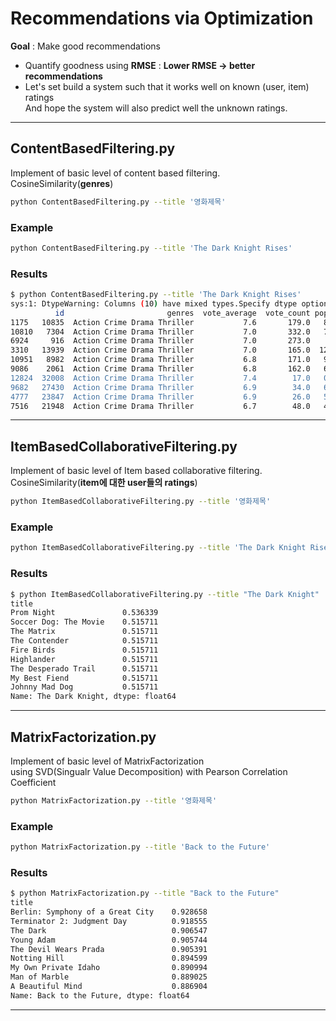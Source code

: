 # Recommendations via Optimization  
__Goal__ : Make good recommendations  
- Quantify goodness using __RMSE__ : __Lower RMSE → better recommendations__  
- Let's set build a system such that it works well on known (user, item) ratings  
  And hope the system will also predict well the unknown ratings.   

---
 
## ContentBasedFiltering.py  
Implement of basic level of content based filtering.  
CosineSimilarity(__genres__)  
```bash
python ContentBasedFiltering.py --title '영화제목'
```
### Example  
```bash
python ContentBasedFiltering.py --title 'The Dark Knight Rises'
```

### Results  
```bash
$ python ContentBasedFiltering.py --title 'The Dark Knight Rises'
sys:1: DtypeWarning: Columns (10) have mixed types.Specify dtype option on import or set low_memory=False.
          id                       genres  vote_average  vote_count popularity                  title                                            tagline                                           overview     score
1175   10835  Action Crime Drama Thriller           7.6       179.0   8.019837             The Killer  One Vicious Hitman. One Fierce Cop. Ten Thousa...  Mob assassin Jeffrey is no ordinary hired gun;...  7.068361
10810   7304  Action Crime Drama Thriller           7.0       332.0   7.435544         Running Scared                       Every bullet leaves a trail.  After a drug-op gone bad, Joey Gazelle is put ...  6.828810
6924     916  Action Crime Drama Thriller           7.0       273.0    7.01973                Bullitt  There are bad cops, good cops - and then there...  Senator Walter Chalmers is aiming to take down...  6.805483
3310   13939  Action Crime Drama Thriller           7.0       165.0  12.968011             Death Wish  Vigilante, city style -- Judge, Jury, and Exec...  A New York City architect becomes a one-man vi...  6.740844
10951   8982  Action Crime Drama Thriller           6.8       171.0   9.005167          The Protector                           Vengeance Knows No Mercy  In Bangkok, the young Kham was raised by his f...  6.642218
9086    2061  Action Crime Drama Thriller           6.8       162.0   6.160414                 Pusher                 You don't have a chance. Seize it!  A drug pusher grows increasingly desperate aft...  6.637808
12824  32008  Action Crime Drama Thriller           7.4        17.0   0.683643       Blast of Silence  An unforgettable experience in suspense!  ... ...  A hired killer from Cleveland has a job to do ...  6.562567
9682   27430  Action Crime Drama Thriller           6.9        34.0   6.609106  Touchez Pas au Grisbi                                                NaN  An aging, world-weary gangster is double-cross...  6.548321
4777   23847  Action Crime Drama Thriller           6.9        26.0   5.920786    Across 110th Street  If you steal $300,000 from the mob, It's not r...  In a daring robbery, some $300,000 is taken fr...  6.533195
7516   21948  Action Crime Drama Thriller           6.7        48.0   4.721308        Rolling Thunder           Major Charles Rane has come home to war!  A Vietnam veteran, Charles Rane, returns home ...  6.525838
```
---  

## ItemBasedCollaborativeFiltering.py  
Implement of basic level of Item based collaborative filtering.  
CosineSimilarity(__item에 대한 user들의 ratings__)  
```bash
python ItemBasedCollaborativeFiltering.py --title '영화제목'
```
### Example  
```bash
python ItemBasedCollaborativeFiltering.py --title 'The Dark Knight Rises'
```

### Results  
```bash
$ python ItemBasedCollaborativeFiltering.py --title "The Dark Knight"
title
Prom Night               0.536339
Soccer Dog: The Movie    0.515711
The Matrix               0.515711
The Contender            0.515711
Fire Birds               0.515711
Highlander               0.515711
The Desperado Trail      0.515711
My Best Fiend            0.515711
Johnny Mad Dog           0.515711
Name: The Dark Knight, dtype: float64
```
---  
## MatrixFactorization.py  
Implement of basic level of MatrixFactorization  
using SVD(Singualr Value Decomposition) with Pearson Correlation Coefficient 
```bash
python MatrixFactorization.py --title '영화제목'
```
### Example  
```bash
python MatrixFactorization.py --title 'Back to the Future'
```

### Results  
```bash
$ python MatrixFactorization.py --title "Back to the Future"
title
Berlin: Symphony of a Great City    0.928658
Terminator 2: Judgment Day          0.918555
The Dark                            0.906547
Young Adam                          0.905744
The Devil Wears Prada               0.905391
Notting Hill                        0.894599
My Own Private Idaho                0.890994
Man of Marble                       0.889025
A Beautiful Mind                    0.886904
Name: Back to the Future, dtype: float64
```
---  
